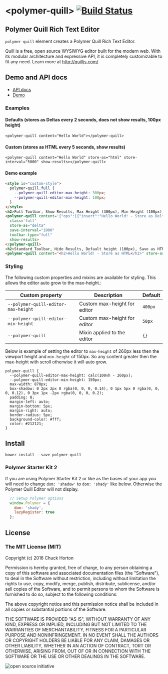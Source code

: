 # \<polymer-quill\> [![Build Status](https://travis-ci.org/chuckh/polymer-quill.svg?branch=master)](https://travis-ci.org/chuckh/polymer-quill)

## Polymer Quill Rich Text Editor

`polymer-quill` element creates a Polymer Quill Rich Text Editor.

Quill is a free, open source WYSIWYG editor built for the modern web.
With its modular architecture and expressive API, it is completely customizable to fit any need.
Learn more at http://quilljs.com/

## Demo and API docs

- [API docs](https://chuckh.github.io/polymer-quill/)
- [Demo](https://chuckh.github.io/polymer-quill/components/polymer-quill/demo/)

### Examples

#### Defaults (stores as Deltas every 2 seconds, does not show results, 100px height)

    <polymer-quill content="Hello World"></polymer-quill>

#### Custom (stores as HTML every 5 seconds, show results)

    <polymer-quill content="Hello World" store-as="html" store-interval="5000" show-results></polymer-quill>

#### Demo example

```html
<style is="custom-style">
  polymer-quill.full {
    --polymer-quill-editor-max-height: 300px;
    --polymer-quill-editor-min-height: 100px;
  }
</style>
<h2>Full Toolbar, Show Results, Max Height (300px), Min Height (100px), Save as Deltas, Save every 1 second</h2>
<polymer-quill content='{"ops":[{"insert":"Hello World! - Store as Delta"},{"attributes":{"header":2},"insert":"\n"}]}'
  class='full'
  store-as="delta"
  save-interval="1000"
  toolbar-type="full"
  show-results>
</polymer-quill>
<h2>Standard Toolbar, Hide Results, Default height (100px), Save as HTML, Save every 2 seconds</h2>
<polymer-quill content="<h2>Hello World! - Store as HTML</h2>" store-as="html"></polymer-quill>
```

### Styling

The following custom properties and mixins are available for styling. This allows the editor auto grow to the max-height.:

Custom property | Description | Default
----------------|-------------|----------
`--polymer-quill-editor-max-height` | Custom max-height for editor     | `400px`
`--polymer-quill-editor-min-height` | Custom max-height for editor     | `50px`
`--polymer-quill`                   | Mixin applied to the editor  | `{}`

Below is example of setting the editor to `max-height` of 260px less then the viewport height and `min-height` of 150px. So any content greater then the max-height with scroll otherwise it will auto grow.

```
polymer-quill {
  --polymer-quill-editor-max-height: calc(100vh - 260px);
  --polymer-quill-editor-min-height: 150px;
  max-width: 870px;
  box-shadow: 0 2px 2px 0 rgba(0, 0, 0, 0.14), 0 1px 5px 0 rgba(0, 0, 0, 0.12), 0 3px 1px -2px rgba(0, 0, 0, 0.2);
  padding: 0;
  margin-left: auto;
  margin-bottom: 5px;
  margin-right: auto;
  border-radius: 5px;
  background-color: #fff;
  color: #212121;
}
```

## Install

    bower install --save polymer-quill

### Polymer Starter Kit 2

If you are using Polymer Starter Kit 2 or like as the bases of your app you will need to change `dom: 'shadow'` to `dom: 'shady'` like below. Otherwise the Polymer Quill Editor will not display.

```javascript
  // Setup Polymer options
  window.Polymer = {
    dom: 'shady',
    lazyRegister: true
  };
```

## License

### The MIT License (MIT)
Copyright (c) 2016 Chuck Horton

Permission is hereby granted, free of charge, to any person obtaining a copy of this software and associated documentation files (the "Software"), to deal in the Software without restriction, including without limitation the rights to use, copy, modify, merge, publish, distribute, sublicense, and/or sell copies of the Software, and to permit persons to whom the Software is furnished to do so, subject to the following conditions:

The above copyright notice and this permission notice shall be included in all copies or substantial portions of the Software.

THE SOFTWARE IS PROVIDED "AS IS", WITHOUT WARRANTY OF ANY KIND, EXPRESS OR IMPLIED, INCLUDING BUT NOT LIMITED TO THE WARRANTIES OF MERCHANTABILITY, FITNESS FOR A PARTICULAR PURPOSE AND NONINFRINGEMENT. IN NO EVENT SHALL THE AUTHORS OR COPYRIGHT HOLDERS BE LIABLE FOR ANY CLAIM, DAMAGES OR OTHER LIABILITY, WHETHER IN AN ACTION OF CONTRACT, TORT OR OTHERWISE, ARISING FROM, OUT OF OR IN CONNECTION WITH THE SOFTWARE OR THE USE OR OTHER DEALINGS IN THE SOFTWARE.

![open source initiative](https://github.com/chuckh/polymer-quill/raw/master/images/open-source-initiative.png)
